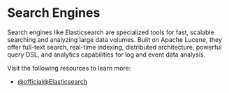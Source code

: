 # Search Engines

Search engines like Elasticsearch are specialized tools for fast, scalable searching and analyzing large data volumes. Built on Apache Lucene, they offer full-text search, real-time indexing, distributed architecture, powerful query DSL, and analytics capabilities for log and event data analysis.

Visit the following resources to learn more:

- [@official@Elasticsearch](https://www.elastic.co/elasticsearch/)

